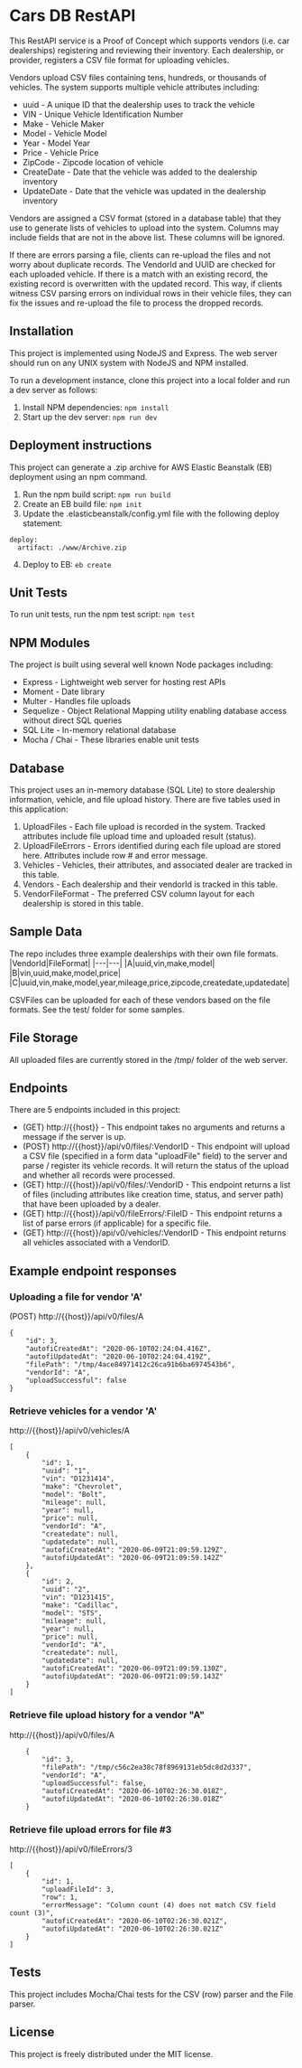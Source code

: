 # Cars DB RestAPI
This RestAPI service is a Proof of Concept which supports vendors (i.e. car dealerships) registering and reviewing their inventory. Each dealership, or provider, registers a CSV file format for uploading vehicles.

Vendors upload CSV files containing tens, hundreds, or thousands of vehicles. The system supports multiple vehicle attributes including:

- uuid - A unique ID that the dealership uses to track the vehicle
- VIN - Unique Vehicle Identification Number
- Make - Vehicle Maker
- Model - Vehicle Model
- Year - Model Year
- Price - Vehicle Price
- ZipCode - Zipcode location of vehicle
- CreateDate - Date that the vehicle was added to the dealership inventory
- UpdateDate - Date that the vehicle was updated in the dealership inventory

Vendors are assigned a CSV format (stored in a database table) that they use to generate lists of vehicles to upload into the system. Columns may include fields that are not in the above list. These columns will be ignored.

If there are errors parsing a file, clients can re-upload the files and not worry about duplicate records. The VendorId and UUID are checked for each uploaded vehicle. If there is a match with an existing record, the existing record is overwritten with the updated record. This way, if clients witness CSV parsing errors on individual rows in their vehicle files, they can fix the issues and re-upload the file to process the dropped records. 

## Installation

This project is implemented using NodeJS and Express. The web server should run on any UNIX system with NodeJS and NPM installed.

To run a development instance, clone this project into a local folder and run a dev server as follows:

1. Install NPM dependencies: ```npm install```
2. Start up the dev server: ```npm run dev```

## Deployment instructions

This project can generate a .zip archive for AWS Elastic Beanstalk (EB) deployment using an npm command.

1. Run the npm build script: ```npm run build```
2. Create an EB build file: ```npm init```
3. Update the .elasticbeanstalk/config.yml file with the following deploy statement:
```
deploy:
  artifact: ./www/Archive.zip
```
4. Deploy to EB: ```eb create```

## Unit Tests

To run unit tests, run the npm test script: ```npm test```

## NPM Modules

The project is built using several well known Node packages including:

- Express - Lightweight web server for hosting rest APIs
- Moment - Date library
- Multer - Handles file uploads
- Sequelize - Object Relational Mapping utility enabling database access without direct SQL queries
- SQL Lite - In-memory relational database
- Mocha / Chai - These libraries enable unit tests

## Database

This project uses an in-memory database (SQL Lite) to store dealership information, vehicle, and file upload history. There are five tables used in this application:

1. UploadFiles - Each file upload is recorded in the system. Tracked attributes include file upload time and uploaded result (status).
2. UploadFileErrors - Errors identified during each file upload are stored here. Attributes include row # and error message.
3. Vehicles - Vehicles, their attributes, and associated dealer are tracked in this table.
4. Vendors - Each dealership and their vendorId is tracked in this table.
5. VendorFileFormat - The preferred CSV column layout for each dealership is stored in this table.

## Sample Data

The repo includes three example dealerships with their own file formats. 
|VendorId|FileFormat|
|---|---|
|A|uuid,vin,make,model|
|B|vin,uuid,make,model,price|
|C|uuid,vin,make,model,year,mileage,price,zipcode,createdate,updatedate|

CSVFiles can be uploaded for each of these vendors based on the file formats. See the test/ folder for some samples.

## File Storage

All uploaded files are currently stored in the /tmp/ folder of the web server.

## Endpoints

There are 5 endpoints included in this project:

- (GET) http://{{host}} - This endpoint takes no arguments and returns a message if the server is up.
- (POST) http://{{host}}/api/v0/files/:VendorID - This endpoint will upload a CSV file (specified in a form data "uploadFile" field) to the server and parse / register its vehicle records. It will return the status of the upload and whether all records were processed.
- (GET) http://{{host}}/api/v0/files/:VendorID - This endpoint returns a list of files (including attributes like creation time, status, and server path) that have been uploaded by a dealer.
- (GET) http://{{host}}/api/v0/fileErrors/:FileID - This endpoint returns a list of parse errors (if applicable) for a specific file.
- (GET) http://{{host}}/api/v0/vehicles/:VendorID - This endpoint returns all vehicles associated with a VendorID.

## Example endpoint responses

### Uploading a file for vendor 'A'

(POST) http://{{host}}/api/v0/files/A

```
{
    "id": 3,
    "autofiCreatedAt": "2020-06-10T02:24:04.416Z",
    "autofiUpdatedAt": "2020-06-10T02:24:04.419Z",
    "filePath": "/tmp/4ace84971412c26ca91b6ba6974543b6",
    "vendorId": "A",
    "uploadSuccessful": false
}
```

### Retrieve vehicles for a vendor 'A'

http://{{host}}/api/v0/vehicles/A

```
[
    {
        "id": 1,
        "uuid": "1",
        "vin": "D1231414",
        "make": "Chevrolet",
        "model": "Bolt",
        "mileage": null,
        "year": null,
        "price": null,
        "vendorId": "A",
        "createdate": null,
        "updatedate": null,
        "autofiCreatedAt": "2020-06-09T21:09:59.129Z",
        "autofiUpdatedAt": "2020-06-09T21:09:59.142Z"
    },
    {
        "id": 2,
        "uuid": "2",
        "vin": "D1231415",
        "make": "Cadillac",
        "model": "STS",
        "mileage": null,
        "year": null,
        "price": null,
        "vendorId": "A",
        "createdate": null,
        "updatedate": null,
        "autofiCreatedAt": "2020-06-09T21:09:59.130Z",
        "autofiUpdatedAt": "2020-06-09T21:09:59.143Z"
    }
]
```

### Retrieve file upload history for a vendor "A"

http://{{host}}/api/v0/files/A

```
    {
        "id": 3,
        "filePath": "/tmp/c56c2ea38c78f8969131eb5dc8d2d337",
        "vendorId": "A",
        "uploadSuccessful": false,
        "autofiCreatedAt": "2020-06-10T02:26:30.018Z",
        "autofiUpdatedAt": "2020-06-10T02:26:30.018Z"
    }
```

### Retrieve file upload errors for file #3

http://{{host}}/api/v0/fileErrors/3

```
[
    {
        "id": 1,
        "uploadFileId": 3,
        "row": 1,
        "errorMessage": "Column count (4) does not match CSV field count (3)",
        "autofiCreatedAt": "2020-06-10T02:26:30.021Z",
        "autofiUpdatedAt": "2020-06-10T02:26:30.021Z"
    }
]
```


## Tests

This project includes Mocha/Chai tests for the CSV (row) parser and the File parser.


## License

This project is freely distributed under the MIT license.
